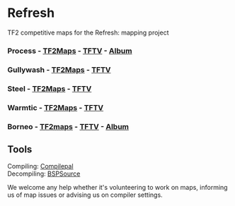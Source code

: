 # Refresh
TF2 competitive maps for the Refresh: mapping project

### Process - [TF2Maps](https://tf2maps.net/downloads/refresh-cp_process.9042/) - [TFTV](https://www.teamfortress.tv/55063/refresh-cp-process) - [Album](https://github.com/tom288/Refresh/tree/master/Process/ALBUM.md)

### Gullywash - [TF2Maps](https://tf2maps.net/downloads/refresh-cp_gullywash.10615/) - [TFTV](https://www.teamfortress.tv/57897/refresh-cp-gullywash)

### Steel - [TF2Maps](https://tf2maps.net/downloads/refresh-cp_steel.10850/) - [TFTV](https://www.teamfortress.tv/58369/refresh-cp-steel#1)

### Warmtic - [TF2Maps](https://tf2maps.net/downloads/warmtic.10897/) - [TFTV](https://www.teamfortress.tv/58445/refresh-koth-warmtic)

### Borneo - [TF2maps](https://tf2maps.net/downloads/refresh-pl_borneo.11835/) - [TFTV](https://www.teamfortress.tv/60324/refresh-pl-borneo) - [Album](https://github.com/tom288/Refresh/blob/master/Borneo/Borneo_F1_Changelog.md)

## Tools
Compiling: [Compilepal](https://github.com/ruarai/CompilePal/releases)\
Decompiling: [BSPSource](https://github.com/ata4/bspsrc/releases)

We welcome any help whether it's volunteering to work on maps, informing us of map issues or advising us on compiler settings.

